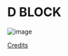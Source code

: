 # D BLOCK

![image](https://github.com/rohankishore/Plotium/assets/109947257/10f7b475-f8da-4846-a661-0f971c779758)


[Credits](https://cdn1.byjus.com/wp-content/uploads/2020/11/D-Block-Elements-1.png)
